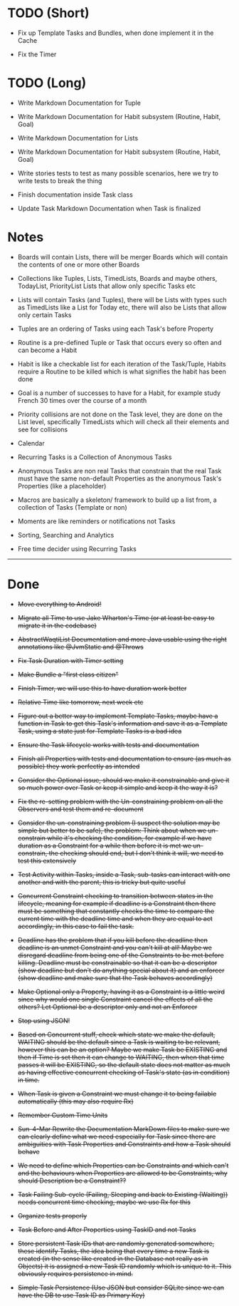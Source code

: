 # TODO (Short)

* Fix up Template Tasks and Bundles, when done implement it in the Cache

* Fix the Timer
# TODO (Long)

* Write Markdown Documentation for Tuple

* Write Markdown Documentation for Habit subsystem (Routine, Habit, Goal)

* Write Markdown Documentation for Lists

* Write Markdown Documentation for Habit subsystem (Routine, Habit, Goal)

* Write stories tests to test as many possible scenarios, here we try to write tests to break the thing

* Finish documentation inside Task class

* Update Task Markdown Documentation when Task is finalized

# Notes

* Boards will contain Lists, there will be merger Boards which will contain the contents of one or more other Boards

* Collections like Tuples, Lists, TimedLists, Boards and maybe others, TodayList, PriorityList Lists that allow only 
specific Tasks etc

* Lists will contain Tasks (and Tuples), there will be Lists with types such as TimedLists like a List for Today etc,
 there will also be Lists that allow only certain Tasks 

* Tuples are an ordering of Tasks using each Task's before Property

* Routine is a pre-defined Tuple or Task that occurs every so often and can become a Habit

* Habit is like a checkable list for each iteration of the Task/Tuple, Habits require a Routine to be killed which is
 what signifies the habit has been done
 
* Goal is a number of successes to have for a Habit, for example study French 30 times over the course of a month

* Priority collisions are not done on the Task level, they are done on the List level, specifically TimedLists which 
will check all their elements and see for collisions

* Calendar

* Recurring Tasks is a Collection of Anonymous Tasks

* Anonymous Tasks are non real Tasks that constrain that the real Task must have the same non-default Properties as 
the anonymous Task's Properties (like a placeholder)

* Macros are basically a skeleton/ framework to build up a list from, a collection of Tasks (Template or non)

* Moments are like reminders or notifications not Tasks

* Sorting, Searching and Analytics

* Free time decider using Recurring Tasks

-----------------------------------------------------------------------------------------------------------------------

# Done

* ~~Move everything to Android!~~

* ~~Migrate all Time to use Jake Wharton's Time (or at least be easy to migrate it in the codebase)~~

* ~~AbstractWaqtiList Documentation and more Java usable using the right annotations like @JvmStatic and @Throws~~

* ~~Fix Task Duration with Timer setting~~

* ~~Make Bundle a "first class citizen"~~

* ~~Finish Timer, we will use this to have duration work better~~

* ~~Relative Time like tomorrow, next week etc~~

* ~~Figure out a better way to implement Template Tasks, maybe have a function in Task to get this Task's information 
and save it as a Template Task, using a state just for Template Tasks is a bad idea~~

* ~~Ensure the Task lifecycle works with tests and documentation~~

* ~~Finish all Properties with tests and documentation to ensure (as much as possible) they work perfectly as 
intended~~

* ~~Consider the Optional issue, should we make it constrainable and give it so much power over Task or keep it simple 
and keep it the way it is?~~

* ~~Fix the re-setting problem with the Un-constraining problem on all the Observers and test them and re-document~~

* ~~Consider the un-constraining problem (I suspect the solution may be simple but better to be safe), the problem: 
Think about when we un-constrain while it's checking the condition, for example if we have duration as a Constraint
 for a while then before it is met we un-constrain, the checking should end, but I don't think it will, we need to 
 test this extensively~~

* ~~Test Activity within Tasks, inside a Task, sub-tasks can interact with one another and with the parent, this is 
tricky but quite useful~~

* ~~Concurrent Constraint checking to transition between states in the lifecycle,
 meaning for example if deadline is a Constraint then there must be something that constantly checks the time to 
 compare the current time with the deadline time and when they are equal to act accordingly, in this case to fail 
 the task.~~

* ~~Deadline has the problem that if you kill before the deadline then deadline is an unmet Constraint and you can't 
kill at all! Maybe we disregard deadline from being one of the Constraints to be met before killing. Deadline must be
constrainable so that it can be a descriptor (show deadline but don't do anything special about it) and an enforcer 
(show deadline and make sure that the Task behaves accordingly)~~

* ~~Make Optional only a Property, having it as a Constraint is a little weird since why would one single Constraint 
cancel the effects of all the others? Let Optional be a descriptor only and not an Enforcer~~

* ~~Stop using JSON!~~

* ~~Based on Concurrent stuff, check which state we make the default,
WAITING should be the default since a Task is waiting to be relevant, however this can be an option?
Maybe we make Task be EXISTING and then if Time is set then it can change to WAITING, then when that time passes it
will be EXISTING, so the default state does not matter as much as having effective concurrent checking of Task's 
state (as in condition) in time.~~

* ~~When Task is given a Constraint we must change it to being failable automatically (this may also require Rx)~~

* ~~Remember Custom Time Units~~

* ~~Sun-4-Mar Rewrite the Documentation MarkDown files to make sure we can clearly define what we need especially for 
Task since there are ambiguities with Task Properties and Constraints and how a Task should behave~~

* ~~We need to define which Properties can be Constraints and which can't and the behaviours when Properties are 
allowed to be Constraints, why should Description be a Constraint??~~

* ~~Task Failing Sub-cycle (Failing, Sleeping and back to Existing (Waiting)) needs concurrent time checking, maybe 
we use Rx for this~~

* ~~Organize tests properly~~

* ~~Task Before and After Properties using TaskID and not Tasks~~

* ~~Store persistent Task IDs that are randomly generated somewhere, these identify Tasks,
 the idea being that every time a new Task is created (in the sense like created in the Database not really as in Objects)
  it is assigned a new Task ID randomly which is unique to it. This obviously requires persistence in mind.~~

* ~~Simple Task Persistence (Use JSON but consider SQLite since we can have the DB to use Task ID as Primary Key)~~
